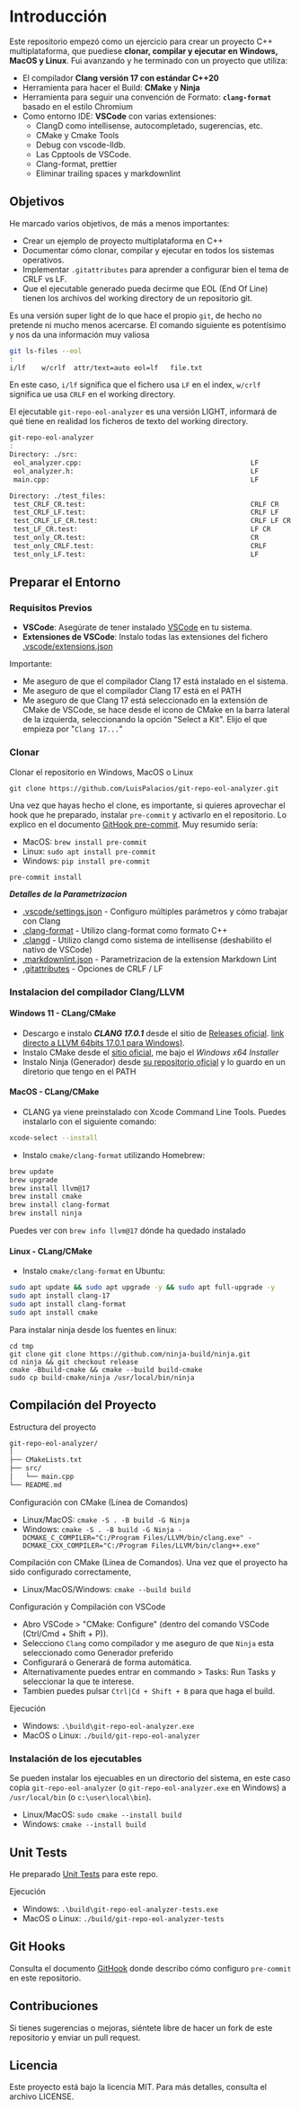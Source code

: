 # Introducción

Este repositorio empezó como un ejercicio para crear un proyecto C++ multiplataforma, que puediese **clonar, compilar y ejecutar en Windows, MacOS y Linux**. Fui avanzando y he terminado con un proyecto que utiliza:

- El compilador **Clang versión 17 con estándar C++20**
- Herramienta para hacer el Build: **CMake** y **Ninja**
- Herramienta para seguir una convención de Formato: **`clang-format`** basado en el estilo Chromium
- Como entorno IDE: **VSCode** con varias extensiones:
  - ClangD como intellisense, autocompletado, sugerencias, etc.
  - CMake y Cmake Tools
  - Debug con vscode-lldb.
  - Las Cpptools de VSCode.
  - Clang-format, prettier
  - Eliminar trailing spaces y markdownlint

## Objetivos

He marcado varios objetivos, de más a menos importantes:

- Crear un ejemplo de proyecto multiplataforma en C++
- Documentar cómo clonar, compilar y ejecutar en todos los sistemas operativos.
- Implementar `.gitattributes` para aprender a configurar bien el tema de CRLF vs LF.
- Que el ejecutable generado pueda decirme que EOL (End Of Line) tienen los archivos del working directory de un repositorio git.

Es una versión super light de lo que hace el propio `git`, de hecho no pretende ni mucho menos acercarse. El comando siguiente es potentísimo y nos da una información muy valiosa

```bash
git ls-files --eol
:
i/lf    w/crlf  attr/text=auto eol=lf   file.txt
```

En este caso, `i/lf` significa que el fichero usa `LF` en el index, `w/crlf` significa ue usa `CRLF` en el working directory.

El ejecutable `git-repo-eol-analyzer` es una versión LIGHT, informará de qué tiene en realidad los ficheros de texto del working directory.

```bash
git-repo-eol-analyzer
:
Directory: ./src:
 eol_analyzer.cpp:                                          LF
 eol_analyzer.h:                                            LF
 main.cpp:                                                  LF

Directory: ./test_files:
 test_CRLF_CR.test:                                         CRLF CR
 test_CRLF_LF.test:                                         CRLF LF
 test_CRLF_LF_CR.test:                                      CRLF LF CR
 test_LF_CR.test:                                           LF CR
 test_only_CR.test:                                         CR
 test_only_CRLF.test:                                       CRLF
 test_only_LF.test:                                         LF
```


## Preparar el Entorno

### Requisitos Previos

- **VSCode**: Asegúrate de tener instalado [VSCode](https://code.visualstudio.com/download) en tu sistema.
- **Extensiones de VSCode**: Instalo todas las extensiones del fichero [.vscode/extensions.json](./.vscode/extensions.json)

Importante:

- Me aseguro de que el compilador Clang 17 está instalado en el sistema.
- Me aseguro de que el compilador Clang 17 está en el PATH
- Me aseguro de que Clang 17 está seleccionado en la extensión de CMake de VSCode, se hace desde el icono de CMake en la barra lateral de la izquierda, seleccionando la opción "Select a Kit". Elijo el que empieza por "`Clang 17...`"

### Clonar

Clonar el repositorio en Windows, MacOS o Linux

```shell
git clone https://github.com/LuisPalacios/git-repo-eol-analyzer.git
```

Una vez que hayas hecho el clone, es importante, si quieres aprovechar el hook que he preparado, instalar `pre-commit` y activarlo en el repositorio. Lo explico en el documento [GitHook pre-commit](./doc/GitHook.md). Muy resumido sería:

- MacOS: `brew install pre-commit`
- Linux: `sudo apt install pre-commit`
- Windows: `pip install pre-commit`

```shell
pre-commit install
```

***Detalles de la Parametrizacion***

- [.vscode/settings.json](./.vscode/settings.json) - Configuro múltiples parámetros y cómo trabajar con Clang
- [.clang-format](./.clang-format) - Utilizo clang-format como formato C++
- [.clangd](./.clangd) - Utilizo clangd como sistema de intellisense (deshabilito el nativo de VSCode)
- [.markdownlint.json](./.markdownlint.json) - Parametrizacion de la extension Markdown Lint
- [.gitattributes](./.gitattributes) - Opciones de CRLF / LF

### Instalacion del compilador Clang/LLVM

#### Windows 11 - CLang/CMake

- Descargo e instalo ***CLANG 17.0.1*** desde el sitio de [Releases oficial](https://github.com/llvm/llvm-project/releases). [link directo a LLVM 64bits 17.0.1 para Windows)](https://github.com/llvm/llvm-project/releases/download/llvmorg-17.0.1/LLVM-17.0.1-win64.exe).
- Instalo CMake desde el [sitio oficial](https://cmake.org/download/), me bajo el *Windows x64 Installer*
- Instalo Ninja (Generador) desde [su repositorio oficial](https://github.com/ninja-build/ninja/releases) y lo guardo en un diretorio que tengo en el PATH

#### MacOS - CLang/CMake

- CLANG ya viene preinstalado con Xcode Command Line Tools. Puedes instalarlo con el siguiente comando:

```bash
xcode-select --install
```

- Instalo `cmake/clang-format` utilizando Homebrew:

```bash
brew update
brew upgrade
brew install llvm@17
brew install cmake
brew install clang-format
brew install ninja
```

Puedes ver con `brew info llvm@17` dónde ha quedado instalado

#### Linux - CLang/CMake

- Instalo `cmake/clang-format` en Ubuntu:

```bash
sudo apt update && sudo apt upgrade -y && sudo apt full-upgrade -y
sudo apt install clang-17
sudo apt install clang-format
sudo apt install cmake
```

Para instalar ninja desde los fuentes en linux:

```shell
cd tmp
git clone git clone https://github.com/ninja-build/ninja.git
cd ninja && git checkout release
cmake -Bbuild-cmake && cmake --build build-cmake
sudo cp build-cmake/ninja /usr/local/bin/ninja
```

## Compilación del Proyecto

Estructura del proyecto

```bash
git-repo-eol-analyzer/
│
├── CMakeLists.txt
├── src/
│   └── main.cpp
└── README.md
```

Configuración con CMake (Línea de Comandos)

- Linux/MacOS: `cmake -S . -B build -G Ninja`
- Windows: `cmake -S . -B build -G Ninja -DCMAKE_C_COMPILER="C:/Program Files/LLVM/bin/clang.exe" -DCMAKE_CXX_COMPILER="C:/Program Files/LLVM/bin/clang++.exe"`

Compilación con CMake (Línea de Comandos). Una vez que el proyecto ha sido configurado correctamente,

- Linux/MacOS/Windows: `cmake --build build`

Configuración y Compilación con VSCode

- Abro VSCode > "CMake: Configure" (dentro del comando VSCode (Ctrl/Cmd + Shift + P)).
- Selecciono `Clang` como compilador y me aseguro de que `Ninja` esta seleccionado como Generador preferido
- Configurará o Generará de forma automática.
- Alternativamente puedes entrar en commando > Tasks: Run Tasks y seleccionar la que te interese.
- Tambien puedes pulsar `Ctrl|Cd + Shift + B` para que haga el build.

Ejecución

- Windows: `.\build\git-repo-eol-analyzer.exe`
- MacOS o Linux: `./build/git-repo-eol-analyzer`

### Instalación de los ejecutables

Se pueden instalar los ejecuables en un directorio del sistema, en este caso copia `git-repo-eol-analyzer` (o `git-repo-eol-analyzer.exe` en Windows)  a `/usr/local/bin` (o `c:\user\local\bin`).

- Linux/MacOS: `sudo cmake --install build`
- Windows: `cmake --install build`

## Unit Tests

He preparado [Unit Tests](./doc/UnitTests.md) para este repo.

Ejecución

- Windows: `.\build\git-repo-eol-analyzer-tests.exe`
- MacOS o Linux: `./build/git-repo-eol-analyzer-tests`

## Git Hooks

Consulta el documento [GitHook](./doc/GitHook.md) donde describo cómo configuro `pre-commit` en este repositorio.

## Contribuciones

Si tienes sugerencias o mejoras, siéntete libre de hacer un fork de este repositorio y enviar un pull request.

## Licencia

Este proyecto está bajo la licencia MIT. Para más detalles, consulta el archivo LICENSE.
